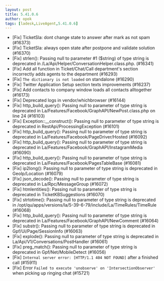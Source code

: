 ```yaml
---
layout: post
title: 5.41.0.6
author: opok
tags: [ladesk,LiveAgent,5.41.0.6]
---
```

- [Fix] TicketSla: dont change state to answer after mark as not spam (#16373)
- [Fix] TicketSla: always open state after postpone and validate solution (#16370)
- [Fix] strlen(): Passing null to parameter #1 ($string) of type string is deprecated in /La/Api/Helper/ConversationHelper.class.php. (#16341)
- [Fix] Add all function in Ticket/Chat/Call department's section incorrectly adds agents to the department (#16293)
- [Fix] `The dictionary is not loaded` on standalone (#16290)
- [Fix] Twitter Application Setup section texts improvements (#16237)
- [Fix] Add contacts to company window loads all contacts alltogether (#16173)
- [Fix] Deprecated logs in vendor/whichbrowser (#16144)
- [Fix] http_build_query(): Passing null to parameter of type string is deprecated in La/Features/Facebook/GraphAPI/NewPost.class.php on line 24 (#16103)
- [Fix] Exception::__construct(): Passing null to parameter of type string is deprecated in RestApi/ProcessingException (#16101)
- [Fix] http_build_query(): Passing null to parameter of type string is deprecated in La/Features/Facebook/PageDriver/Hosted (#16092)
- [Fix] http_build_query(): Passing null to parameter of type string is deprecated in La/Features/Facebook/GraphAPI/InstagramMedia (#16090)
- [Fix] http_build_query(): Passing null to parameter of type string is deprecated in La/Features/Facebook/PagesTableBase (#16081)
- [Fix] ip2long(): Passing null to parameter of type string is deprecated in GeoIp/Location (#16079)
- [Fix] json_decode(): Passing null to parameter of type string is deprecated in La/Rpc/MessageGroup (#16072)
- [Fix] htmlentities(): Passing null to parameter of type string is deprecated in TicketKBSuggestions (#16070)
- [Fix] strtotime(): Passing null to parameter of type string is deprecated in /opt/qu/apps/versions/la/5-39-6-79/include/La/TimeRules/TimeRule (#16068)
- [Fix] http_build_query(): Passing null to parameter of type string is deprecated in La/Features/Facebook/GraphAPI/NewComment (#16064)
- [Fix] substr(): Passing null to parameter of type string is deprecated in Gpf/Ui/Page/SessionInfo (#16063)
- [Fix] explode(): Passing null to parameter of type string is deprecated in La/Api/V1/Conversations/PostHandler (#16061)
- [Fix] preg_match(): Passing null to parameter of type string is deprecated in Gpf/Net/MobileDetect (#16056)
- [Fix] `Internal server error: [HTTP/1.1 404 NOT FOUND]` after a finished call (#15911)
- [Fix] Error `Failed to execute 'unobserve' on 'IntersectionObserver'` when picking up ringing chat (#15721)